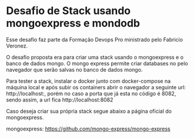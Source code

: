 # Desafio de Stack usando mongoexpress e mondodb

Esse desafio faz parte da Formação Devops Pro ministrado pelo Fabricio Veronez. 

O desafio proposta era para criar uma stack usando o mongoexpress e o banco de dados mongo. O mongo express permite criar databases no pelo navegador que
serão salvas no banco de dados mongo. 

Para tester a stack, instalar o docker junto com docker-compose na máquina local e após subir os containers abrir o navegador a seguinte
url: http://localhost:<porta declarada stack>, porém no caso a porta que já esta no código é 8082, sendo assim, a url fica http://localhost:8082

Caso deseja criar sua própria stack segue abaixo a página oficial do mongoexpress. 

mongoexpress: https://github.com/mongo-express/mongo-express
